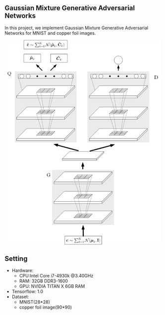 ## Gaussian Mixture Generative Adversarial Networks
In this project, we implement Gaussian Mixture Generative Adversarial Networks for MNIST and copper foil images.

<img src="figs/mixture_GANs_architecture.png">

## Setting
- Hardware:
	- CPU:Intel Core i7-4930k @3.40GHz
	- RAM: 32GB DDR3-1600
	- GPU: NVIDIA TITAN X 6GB RAM
- Tensorflow: 1.0
- Dataset:
	- MNIST(28*28)
	- copper foil image(90*90)
